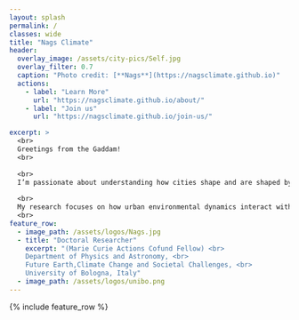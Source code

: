 ```yaml
---
layout: splash
permalink: /
classes: wide
title: "Nags Climate"
header:
  overlay_image: /assets/city-pics/Self.jpg
  overlay_filter: 0.7
  caption: "Photo credit: [**Nags**](https://nagsclimate.github.io)"
  actions:
    - label: "Learn More"
      url: "https://nagsclimate.github.io/about/"
    - label: "Join us"
      url: "https://nagsclimate.github.io/join-us/"

excerpt: >
  <br>
  Greetings from the Gaddam!
  <br>
  
  <br> 
  I’m passionate about understanding how cities shape and are shaped by our climate and environment. Cities extend their influence far beyond their physical boundaries, impacting ecosystems, climate, and societies across the globe.
  
  <br>
  My research focuses on how urban environmental dynamics interact with extreme weather events and the broader impacts of urbanization at multiple scales from local neighborhoods to global systems. my aim is deepen understanding of the complex challenges facing our increasingly urbanized world and providing the solutions though the policy actions.
  <br>
feature_row:
  - image_path: /assets/logos/Nags.jpg
  - title: "Doctoral Researcher"
    excerpt: "(Marie Curie Actions Cofund Fellow) <br>
    Department of Physics and Astronomy, <br>
    Future Earth,Climate Change and Societal Challenges, <br>
    University of Bologna​, Italy"
  - image_path: /assets/logos/unibo.png
---
```



{% include feature_row %}


<!--
### Prof. Anamika Shreevastava
Assistant Professor

Dept. of Mechanical & Aerospace Engineering, <br>
and Center for Urban Science and Progress, <br>
Tandon School of Engineering, <br>
New York University​

370 Jay Street, 13th Floor, <br>
Brooklyn, NY 11201
url: "https://engineering.nyu.edu/faculty/anamika-shreevastava"
btn_class: "btn--secondary"
btn_label: "Link to New York University profile"

<!--
- image_path: /assets/images/Networks.jpg
  alt: "Projects"
  title: "Other Projects"
  excerpt: "Assorted collection of some of my scholarly projects that aren't published"
  url: "/projects/"
  btn_class: "btn--primary"
  btn_label: "Projects"
- image_path: /assets/images/Stat_Wars.png
  alt: "Resources"
  title: "Resources"
  excerpt: "Dive in for links to useful tools and online documents that I have curated over the years"
  url: "/resources/"
  btn_class: "btn--primary"
  btn_label: "Resources"
  -->